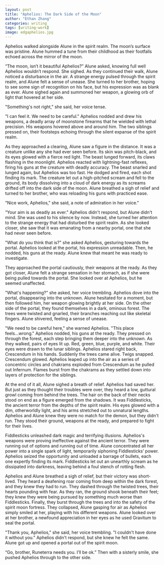 ```yaml
---
layout: post
title: "Aphelios: The Dark Side of the Moon"
author: "Ethan Zhang"
categories: writing
tags: [writing-work]
image: edgaphelios.jpg
---
```


<html>
  <head>
    <title>Aphelios: The Dark Side of the Moon</title>
  </head>
  <body>
<p>Aphelios walked alongside Alune in the spirit realm. The moon’s surface was pristine. Alune hummed a tune from their childhood as their footfalls echoed across the mirror of the moon. </p>
<p>“The moon, isn’t it beautiful Aphelios?” Alune asked, knowing full well Aphelios wouldn’t respond. She sighed. As they continued their walk, Alune noticed a disturbance in the air. A strange energy pulsed through the spirit realm, and Alune felt a sense of unease. She turned to her brother, hoping to see some sign of recognition on his face, but his expression was as blank as ever. Alune sighed again and summoned her weapon, a glowing orb of light that hovered at her side. </p>
<p>"Something's not right," she said, her voice tense. </p>
<p>"I can feel it. We need to be careful." Aphelios nodded and drew his weapons, a deadly array of moonstone firearms that he wielded with lethal precision. His weapons hovered above and around him. The two siblings pressed on, their footsteps echoing through the silent expanse of the spirit realm. </p>
<p>As they approached a clearing, Alune saw a figure in the distance. It was a creature unlike any she had ever seen before. Its skin was pitch-black, and its eyes glowed with a fierce red light. The beast lunged forward, its claws flashing in the moonlight. Aphelios reacted with lightning-fast reflexes, firing his guns at the creature with deadly accuracy. The beast snarled and lunged again, but Aphelios was too fast. He dodged and fired, each shot finding its mark. The creature let out a high-pitched scream and fell to the ground, its body dissolving into a cloud of dark energy as its screams drifted off into the dark side of the moon. Alune breathed a sigh of relief and turned to her brother, who was reloading his guns with practiced ease. </p>
<p>"Nice work, Aphelios," she said, a note of admiration in her voice."</p>
<p>“Your aim is as deadly as ever." Aphelios didn't respond, but Alune didn't mind. She was used to his silence by now. Instead, she turned her attention to the strange energy that had disturbed the spirit realm. As she looked closer, she saw that it was emanating from a nearby portal, one that she had never seen before. </p>
<p>"What do you think that is?" she asked Aphelios, gesturing towards the portal. Aphelios looked at the portal, his expression unreadable. Then, he nodded, his guns at the ready. Alune knew that meant he was ready to investigate. </p>
<p>They approached the portal cautiously, their weapons at the ready. As they got closer, Alune felt a strange sensation in her stomach, as if she were being pulled towards the portal. She looked over at Aphelios, but he seemed unaffected. </p>
<p>"What's happening?" she asked, her voice trembling.  Aphelios dove into the portal, disappearing into the unknown. Alune hesitated for a moment, but then followed him, her weapon glowing brightly at her side. On the other side of the portal, they found themselves in a dark, ominous forest. The trees were twisted and gnarled, their branches reaching out like skeletal fingers. Alune shivered, feeling a sense of unease. </p>
<p>"We need to be careful here," she warned Aphelios. "This place feels...wrong." Aphelios nodded, his guns at the ready. They pressed on through the forest, each step bringing them deeper into the unknown. As they walked, pairs of eyes lit up. Red, green, blue, purple, and white. Their eyes were drawn to the lunar siblings. Aphelios stared right back, Crescendum in his hands. Suddenly the trees came alive. Twigs snapped. Crescendum glowed. Aphelios leaped up into the air as a series of concentric circles and chakrams exploded from Crescendum as he pulled out Infernum. Flames burst from the chakrams as they settled down into layers of protection for the siblings. </p>
<p>At the end of it all, Alune sighed a breath of relief. Aphelios had saved her. But just as they thought their troubles were over, they heard a low, guttural growl coming from behind the trees. The hair on the back of their necks stood on end as a figure emerged from the shadows. It was Fiddlesticks, the ancient terror from the depths of the spirit realm. His eyes glowed with a dim, otherworldly light, and his arms stretched out to unnatural lengths. Aphelios and Alune knew they were no match for the demon, but they didn't run. They stood their ground, weapons at the ready, and prepared to fight for their lives. </p>
<p>Fiddlesticks unleashed dark magic and terrifying illusions. Aphelios's weapons were proving ineffective against the ancient terror. They were running out of options and running out of time. Alune concentrated all her power into a single spark of light, temporarily siphoning Fiddlesticks’ power. Aphelios seized the opportunity and unloaded a barrage of bullets, each one expertly finding its mark. Fiddlesticks let out an unearthly scream as he dissipated into darkness, leaving behind a foul stench of rotting flesh. </p>
<p>Aphelios and Alune breathed a sigh of relief, but their victory was short-lived. They heard a deafening roar coming from deep within the dark forest, and they knew they had to run. They dashed through the twisted trees, their hearts pounding with fear. As they ran, the ground shook beneath their feet; they knew they were being pursued by something much worse than Fiddlesticks. Finally, they burst through the trees and into the safety of the spirit moon fortress. They collapsed, Alune gasping for air as Aphelios simply smiled at her, playing with his different weapons. Alune looked over at her brother, a newfound appreciation in her eyes as he used Gravitum to seal the portal.</p>
<p>"Thank you, Aphelios," she said, her voice trembling. "I couldn't have done it without you." Aphelios didn't respond, but she knew he felt the same. Alune got up and opened a portal out of the spirit moon.</p>
<p>“Go, brother, Runeterra needs you. I’ll be ok.” Then with a sisterly smile, she pushed Aphelios through to the other side. </p>

</body>
</html>
